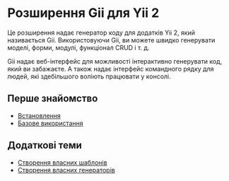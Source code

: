 Розширення Gii для Yii 2
========================

Це розширення надає генератор коду для додатків Yii 2, який називається Gii.
Використовуючи Gii, ви можете швидко генерувати моделі, форми, модулі, функціонал CRUD і т. д.

Gii надає веб-інтерфейс для можливості інтерактивно генерувати код, який ви забажаєте. А також надає
інтерфейс командного рядку для людей, які здебільшого воліють працювати у консолі.

Перше знайомство
----------------

* [Встановлення](installation.md)
* [Базове використання](basic-usage.md)

Додаткові теми
--------------

* [Створення власних шаблонів](topics-creating-your-own-templates.md)
* [Створення власних генераторів](topics-creating-your-own-generators.md)
